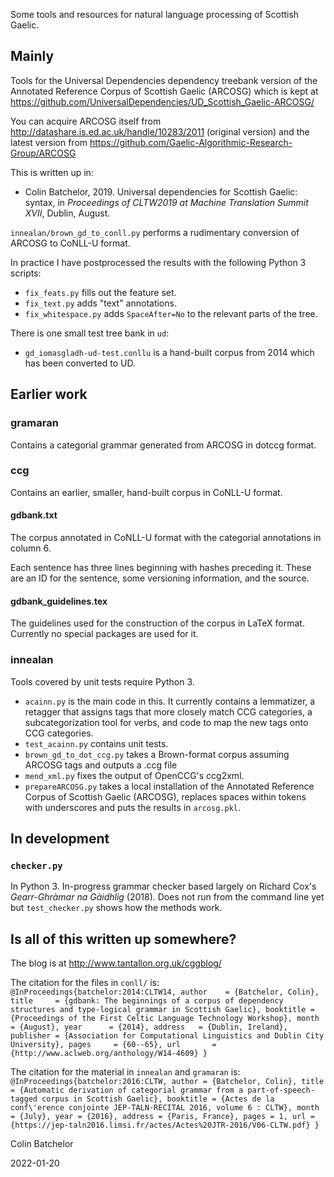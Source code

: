 Some tools and resources for natural language processing of Scottish Gaelic.

Mainly
------
Tools for the Universal Dependencies dependency treebank version of the Annotated Reference Corpus of Scottish Gaelic (ARCOSG) which is kept at https://github.com/UniversalDependencies/UD_Scottish_Gaelic-ARCOSG/

You can acquire ARCOSG itself from http://datashare.is.ed.ac.uk/handle/10283/2011 (original version) and the latest version from https://github.com/Gaelic-Algorithmic-Research-Group/ARCOSG

This is written up in:
* Colin Batchelor, 2019. Universal dependencies for Scottish Gaelic: syntax, in _Proceedings of CLTW2019 at Machine Translation Summit XVII_, Dublin, August.

`innealan/brown_gd_to_conll.py` performs a rudimentary conversion of ARCOSG to CoNLL-U format.

In practice I have postprocessed the results with the following Python 3 scripts:
* `fix_feats.py` fills out the feature set.
* `fix_text.py` adds "text" annotations.
* `fix_whitespace.py` adds `SpaceAfter=No` to the relevant parts of the tree.

There is one small test tree bank in `ud`:
* `gd_iomasgladh-ud-test.conllu` is a hand-built corpus from 2014 which has been converted to UD.

Earlier work
--
### gramaran
Contains a categorial grammar generated from ARCOSG in dotccg format.

### ccg
Contains an earlier, smaller, hand-built corpus in CoNLL-U format.

#### gdbank.txt

The corpus annotated in CoNLL-U format with the categorial annotations in column 6.

Each sentence has three lines beginning with hashes preceding it. These are an ID for the sentence, some versioning information, and the source.

#### gdbank_guidelines.tex

The guidelines used for the construction of the corpus in LaTeX format. Currently no special packages are used for it.

### innealan
Tools covered by unit tests require Python 3.

* `acainn.py` is the main code in this. It currently contains a lemmatizer, a retagger that assigns tags that more closely match CCG categories, a subcategorization tool for verbs, and code to map the new tags onto CCG categories.
* `test_acainn.py` contains unit tests.
* `brown_gd_to_dot_ccg.py` takes a Brown-format corpus assuming ARCOSG tags and outputs a .ccg file
* `mend_xml.py` fixes the output of OpenCCG's ccg2xml.
* `prepareARCOSG.py` takes a local installation of the Annotated Reference Corpus of Scottish Gaelic (ARCOSG), replaces spaces within tokens with underscores and puts the results in `arcosg.pkl`.

In development
--
### `checker.py`
In Python 3. In-progress grammar checker based largely on Richard Cox's _Gearr-Ghràmar na Gàidhlig_ (2018). Does not run from the command line yet but `test_checker.py` shows how the methods work.

Is all of this written up somewhere?
--

The blog is at http://www.tantallon.org.uk/cggblog/ 

The citation for the files in `conll/` is:
  `@InProceedings{batchelor:2014:CLTW14, author    = {Batchelor, Colin}, title     = {gdbank: The beginnings of a corpus of dependency structures and type-logical grammar in Scottish Gaelic}, booktitle = {Proceedings of the First Celtic Language Technology Workshop}, month     = {August}, year      = {2014}, address   = {Dublin, Ireland}, publisher = {Association for Computational Linguistics and Dublin City University}, pages     = {60--65}, url       = {http://www.aclweb.org/anthology/W14-4609} }`

The citation for the material in `innealan` and `gramaran` is:
  `@InProceedings{batchelor:2016:CLTW, author = {Batchelor, Colin}, title = {Automatic derivation of categorial grammar from a part-of-speech-tagged corpus in Scottish Gaelic}, booktitle = {Actes de la conf\'erence conjointe JEP-TALN-RECITAL 2016, volume 6 : CLTW}, month = {July}, year = {2016}, address = {Paris, France}, pages = 1, url = {https://jep-taln2016.limsi.fr/actes/Actes%20JTR-2016/V06-CLTW.pdf} }`

Colin Batchelor

2022-01-20

